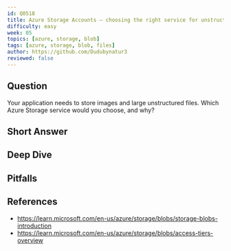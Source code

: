 ```yaml
---
id: Q0518
title: Azure Storage Accounts — choosing the right service for unstructured data
difficulty: easy
week: 05
topics: [azure, storage, blob]
tags: [azure, storage, blob, files]
author: https://github.com/Dudubynatur3
reviewed: false
---
```


## Question
Your application needs to store images and large unstructured files. Which Azure Storage service would you choose, and why?

## Short Answer


## Deep Dive


## Pitfalls


## References
- https://learn.microsoft.com/en-us/azure/storage/blobs/storage-blobs-introduction
- https://learn.microsoft.com/en-us/azure/storage/blobs/access-tiers-overview
